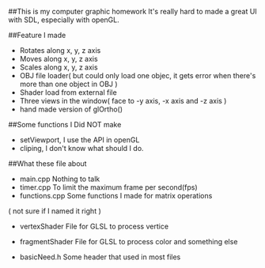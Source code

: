 ##This is my computer graphic homework
It's really hard to made a great UI with SDL, especially with openGL.

##Feature I made
- Rotates along x, y, z axis
- Moves along x, y, z axis
- Scales along x, y, z axis
- OBJ file loader( but could only load one objec, it gets error when there's more than one object in OBJ )
- Shader load from external file
- Three views in the window( face to -y axis, -x axis and -z axis )
- hand made version of glOrtho()


##Some functions I Did NOT make
- setViewport, I use the API in openGL
- cliping, I don't know what should I do.


##What these file about
- main.cpp		Nothing to talk
- timer.cpp		To limit the maximum frame per second(fps)
- functions.cpp		Some functions I made for matrix operations

( not sure if I named it right ) 
- vertexShader		File for GLSL to process vertice
- fragmentShader	File for GLSL to process color and something else 

- basicNeed.h		Some header that used in most files
